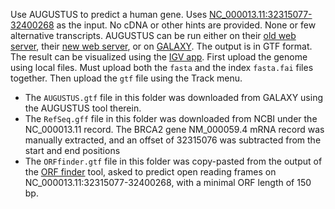 Use AUGUSTUS to predict a human gene. Uses [NC_000013.11:32315077-32400268](https://www.ncbi.nlm.nih.gov/nuccore/NC_000013.11?report=fasta&log$=seqview&from=32315077&to=32400268) as the input. No cDNA or other hints are provided. None or few alternative transcripts. AUGUSTUS can be run either on their [old web server](https://bioinf.uni-greifswald.de/augustus/submission.php), their [new web server](https://bioinf.uni-greifswald.de/webaugustus/prediction/create), or on [GALAXY](https://usegalaxy.org). The output is in GTF format. The result can be visualized using the [IGV app](https://igv.org/app/). First upload the genome using local files. Must upload both the `fasta` and the index `fasta.fai` files together. Then upload the `gtf` file using the Track menu.

- The `AUGUSTUS.gtf` file in this folder was downloaded from GALAXY using the AUGUSTUS tool therein.
- The `RefSeq.gff` file in this folder was downloaded from NCBI under the NC_000013.11 record. The BRCA2 gene NM_000059.4 mRNA record was manually extracted, and an offset of 32315076 was subtracted from the start and end positions
- The `ORFfinder.gtf` file in this folder was copy-pasted from the output of the [ORF finder](https://www.ncbi.nlm.nih.gov/orffinder/) tool, asked to predict open reading frames on NC_000013.11:32315077-32400268, with a minimal ORF length of 150 bp.
